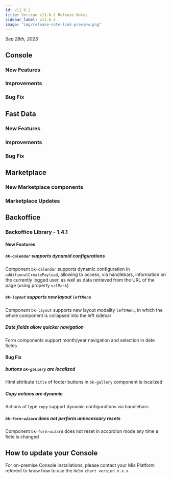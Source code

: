 ```yaml
---
id: v11.6.2
title: Version v11.6.2 Release Notes
sidebar_label: v11.6.2
image: "img/release-note-link-preview.png"
---
```


_Sep 28th, 2023_

## Console

### New Features

### Improvements

### Bug Fix

## Fast Data

### New Features

### Improvements

### Bug Fix

## Marketplace

### New Marketplace components

### Marketplace Updates

## Backoffice

### Backoffice Library -  1.4.1

#### New Features

##### `bk-calendar` supports dynamid configurations

Component `bk-calendar` supports dynamic configuration in `additionalCreatePayload`, allowing to access, via handlebars, information on the currently logged user, as well as data retrieved from the URL of the page (using property `urlMask`)

##### `bk-layout` supports new layout `leftMenu`

Component `bk-layout` supports new layout modality `leftMenu`, in which the whole component is collapsed into the left sidebar

##### Date fields allow quicker navigation

Form components support month/year navigation and selection in date fields

#### Bug Fix

##### buttons `bk-gallery` are localized

Html attribute `title` of footer buttons in `bk-gallery` component is localized

##### Copy actions are dynamic

Actions of type `copy` support dynamic configurations via handlebars

##### `bk-form-wizard` does not perform unnecessary resets

Component `bk-form-wizard` does not reset in accordion mode any time a field is changed

## How to update your Console

For on-premise Console installations, please contact your Mia Platform referent to know how to use the `Helm chart version x.x.x`.
